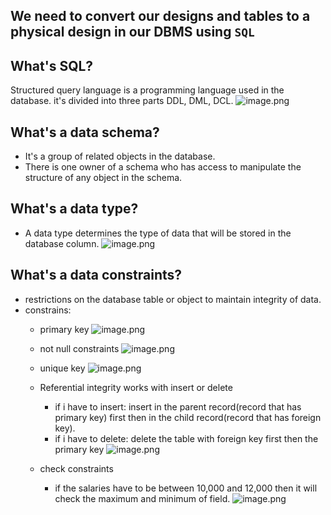 ## We need to convert our designs and tables to a physical design in our DBMS using `SQL`

## What's SQL?
Structured query language is a programming language used in the database. it's divided into three parts DDL, DML, DCL.
![image.png](https://itg.singhinder.com?url=https://gist.githubusercontent.com/Reemaa828/b3e73d967b0fbaac24d78a8036d98dfe/raw/image.png)


## What's a data schema?
- It's a group of related objects in the database.
- There is one owner of a schema who has access to manipulate the structure of any object in the schema. 

## What's a data type?
- A data type determines the type of data that will be stored in the database column.
![image.png](https://itg.singhinder.com?url=https://gist.githubusercontent.com/Reemaa828/f95c0ebed5f35ca43b6ab298ec87c5e1/raw/image.png)

## What's a data constraints?
- restrictions on the database table or object to maintain integrity of data.
- constrains:
     - primary key
     ![image.png](https://itg.singhinder.com?url=https://gist.githubusercontent.com/Reemaa828/10726d667552ca09ceda24b9cbee2dee/raw/image.png)

     - not null constraints
     ![image.png](https://itg.singhinder.com?url=https://gist.githubusercontent.com/Reemaa828/280182eab5450d4e63224c63f5500bb1/raw/image.png)


    -  unique key
     ![image.png](https://itg.singhinder.com?url=https://gist.githubusercontent.com/Reemaa828/c97f9777a8ec3f94da46eebcaf17bd36/raw/image.png)

     - Referential integrity works with insert or delete
         - if i have to insert: insert in the parent record(record that has primary key) first then in the child record(record that has foreign key).
         - if i have to delete: delete the table with foreign key first then the primary key
        ![image.png](https://itg.singhinder.com?url=https://gist.githubusercontent.com/Reemaa828/aa157fd75cdea15b21013dd3a892aebe/raw/image.png)

    - check constraints 
         - if the salaries have to be between 10,000 and 12,000 then it will check the maximum and minimum of field.
        ![image.png](https://itg.singhinder.com?url=https://gist.githubusercontent.com/Reemaa828/159b7691c86ea38f1451879e0262a0bd/raw/image.png)

     
